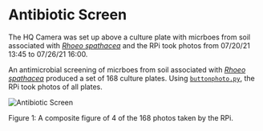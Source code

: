 # Antibiotic Screen

The HQ Camera was set up above a culture plate with micrboes from soil associated with [*Rhoeo spathacea*](https://en.wikipedia.org/wiki/Tradescantia_spathacea) and the RPi took photos from 07/20/21 13:45 to 07/26/21 16:00.

An antimicrobial screening of micrboes from soil associated with [*Rhoeo spathacea*](https://en.wikipedia.org/wiki/Tradescantia_spathacea) produced a set of 168 culture plates.
Using [`buttonphoto.py`](../scripts/README.md#buttonphoto.py), the RPi took photos of all plates.

![Antibiotic Screen](https://user-images.githubusercontent.com/66045478/148144701-d6a93342-ea08-4afe-909c-1298d24c3e0f.png)

Figure 1: A composite figure of 4 of the 168 photos taken by the RPi.
